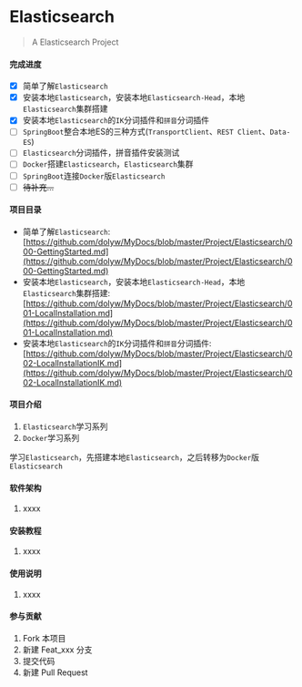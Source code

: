 # Elasticsearch

> A Elasticsearch Project

#### 完成进度

- [x] 简单了解`Elasticsearch`
- [x] 安装本地`Elasticsearch`，安装本地`Elasticsearch-Head`，本地`Elasticsearch`集群搭建
- [x] 安装本地`Elasticsearch`的`IK`分词插件和`拼音`分词插件
- [ ] `SpringBoot`整合本地ES的三种方式(`TransportClient`、`REST Client`、`Data-ES`)
- [ ] `Elasticsearch`分词插件，拼音插件安装测试
- [ ] `Docker`搭建`Elasticsearch`，`Elasticsearch`集群
- [ ] `SpringBoot`连接`Docker`版`Elasticsearch`
- [ ] ~~待补充...~~

#### 项目目录

* 简单了解`Elasticsearch`:[https://github.com/dolyw/MyDocs/blob/master/Project/Elasticsearch/000-GettingStarted.md](https://github.com/dolyw/MyDocs/blob/master/Project/Elasticsearch/000-GettingStarted.md)
* 安装本地`Elasticsearch`，安装本地`Elasticsearch-Head`，本地`Elasticsearch`集群搭建:[https://github.com/dolyw/MyDocs/blob/master/Project/Elasticsearch/001-LocalInstallation.md](https://github.com/dolyw/MyDocs/blob/master/Project/Elasticsearch/001-LocalInstallation.md)
* 安装本地`Elasticsearch`的`IK`分词插件和`拼音`分词插件:[https://github.com/dolyw/MyDocs/blob/master/Project/Elasticsearch/002-LocalInstallationIK.md](https://github.com/dolyw/MyDocs/blob/master/Project/Elasticsearch/002-LocalInstallationIK.md)

#### 项目介绍

1. `Elasticsearch`学习系列
2. `Docker`学习系列

学习`Elasticsearch`，先搭建本地`Elasticsearch`，之后转移为`Docker`版`Elasticsearch`

#### 软件架构

1. xxxx

#### 安装教程

1. xxxx

#### 使用说明

1. xxxx

#### 参与贡献

1. Fork 本项目
2. 新建 Feat_xxx 分支
3. 提交代码
4. 新建 Pull Request